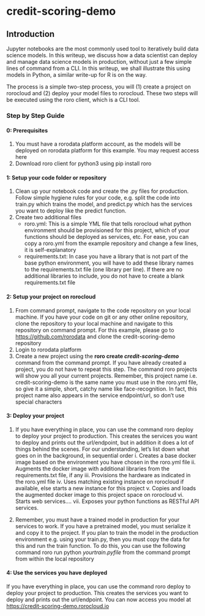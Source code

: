 # credit-scoring-demo
## Introduction
Jupyter notebooks are the most commonly used tool to iteratively build data science models.  In this writeup, we discuss how a data scientist can deploy and manage data science models in production, without just a few simple lines of command from a CLI. In this writeup, we shall illustrate this using models in Python, a similar write-up for R is on the way.

The process is a simple two-step process, you will (1) create a project on rorocloud and (2) deploy your model files to rorocloud. These two steps will be executed using the roro client, which is a CLI tool.

### Step by Step Guide

####  0: Prerequisites
1.	You must have a rorodata platform account, as the models will be deployed on rorodata platform for this example. You may request access here
2.	Download roro client for python3 using pip install roro

#### 1: Setup your code folder or repository
1.	Clean up your notebook code and create the .py files for production. Follow simple hygiene rules for your code, e.g. split the code into train.py which trains the model, and predict.py which has the services you want to deploy like the predict function. 
2.	Create two additional files
    - roro.yml: This is a simple YML file that tells rorocloud what python environment should be provisioned for this project, which of your functions should be deployed as services, etc. For ease, you can copy a roro.yml from the example repository and change a few lines, it is self-explanatory
    - requirements.txt: In case you have a library that is not part of the base python environment, you will have to add these library names to the requirements.txt file (one library per line). If there are no additional libraries to include, you do not have to create a blank requirements.txt file


#### 2: Setup your project on rorocloud
1.	From command prompt, navigate to the code repository on your local machine. If you have your code on git or any other online repository, clone the repository to your local machine and navigate to this repository on command prompt. For this example, please go to https://github.com/rorodata and clone the credit-scoring-demo repository
2.	Login to rorodata platform
3.	Create a new project using the <b>roro create *credit-scoring-demo* </b> command from the command prompt. If you have already created a project, you do not have to repeat this step. The command roro projects will show you all your current projects. Remember, this project name i.e. credit-scoring-demo is the same name you must use in the roro.yml file, so give it a simple, short, catchy name like face-recognition. In fact, this project name also appears in the service endpoint/url, so don’t use special characters

#### 3: Deploy your project
1.	If you have everything in place, you can use the command roro deploy to deploy your project to production. This creates the services you want to deploy and prints out the url/endpoint, but in addition it does a lot of things behind the scenes. For our understanding, let’s list down what goes on in the background, in sequential order
            i.   Creates a base docker image based on the environment you have chosen in the roro.yml file
            ii.  Augments the docker image with additional libraries from the requirements.txt file, if any
            iii. Provisions the hardware as indicated in the roro.yml file
            iv.  Uses matching existing instance on rorocloud if available, else starts a new instance for this project
            v.   Copies and loads the augmented docker image to this project space on rorocloud
            vi.  Starts web services….
            vii. Exposes your python functions as RESTful API services.

2.	Remember, you must have a trained model in production for your services to work. If you have a pretrained model, you must serialize it and copy it to the project. If you plan to train the model in the production environment e.g. using your train.py, then you must copy the data for this and run the train function. To do this, you can use the following command roro run python *yourtrain.pyfile* from the command prompt from within the local repository

#### 4: Use the services you have deployed

If you have everything in place, you can use the command roro deploy to deploy your project to production. This creates the services you want to deploy and prints out the url/endpoint. You can now access you model at https://credit-scoring-demo.rorocloud.io
